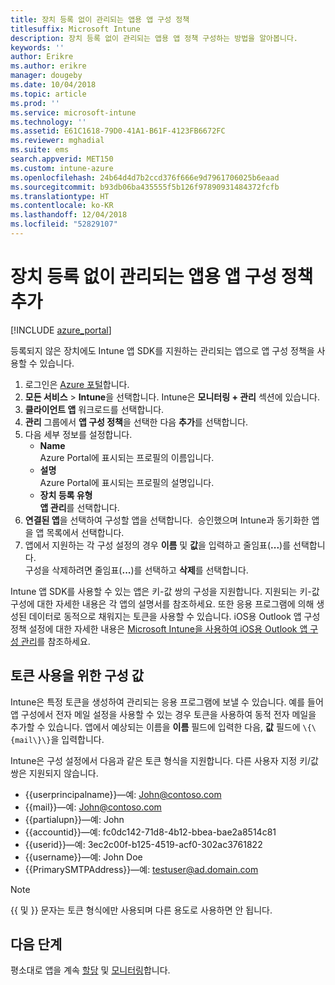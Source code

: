 ```yaml
---
title: 장치 등록 없이 관리되는 앱용 앱 구성 정책
titlesuffix: Microsoft Intune
description: 장치 등록 없이 관리되는 앱용 앱 정책 구성하는 방법을 알아봅니다.
keywords: ''
author: Erikre
ms.author: erikre
manager: dougeby
ms.date: 10/04/2018
ms.topic: article
ms.prod: ''
ms.service: microsoft-intune
ms.technology: ''
ms.assetid: E61C1618-79D0-41A1-B61F-4123FB6672FC
ms.reviewer: mghadial
ms.suite: ems
search.appverid: MET150
ms.custom: intune-azure
ms.openlocfilehash: 24b64d4d7b2ccd376f666e9d7961706025b6eaad
ms.sourcegitcommit: b93db06ba435555f5b126f97890931484372fcfb
ms.translationtype: HT
ms.contentlocale: ko-KR
ms.lasthandoff: 12/04/2018
ms.locfileid: "52829107"
---
```

# <a name="add-app-configuration-policies-for-managed-apps-without-device-enrollment"></a>장치 등록 없이 관리되는 앱용 앱 구성 정책 추가

[!INCLUDE [azure_portal](./includes/azure_portal.md)]

등록되지 않은 장치에도 Intune 앱 SDK를 지원하는 관리되는 앱으로 앱 구성 정책을 사용할 수 있습니다. 

1. 로그인은 [Azure 포털](https://portal.azure.com)합니다.
2. **모든 서비스** > **Intune**을 선택합니다. Intune은 **모니터링 + 관리** 섹션에 있습니다.
3. **클라이언트 앱** 워크로드를 선택합니다.
4. **관리** 그룹에서 **앱 구성 정책**을 선택한 다음 **추가**를 선택합니다.
5. 다음 세부 정보를 설정합니다.
    - **Name**  
      Azure Portal에 표시되는 프로필의 이름입니다.
    - **설명**  
      Azure Portal에 표시되는 프로필의 설명입니다.
    - **장치 등록 유형**  
      **앱 관리**를 선택합니다.
6. **연결된 앱**을 선택하여 구성할 앱을 선택합니다.  승인했으며 Intune과 동기화한 앱을 앱 목록에서 선택합니다.
7. 앱에서 지원하는 각 구성 설정의 경우 **이름** 및 **값**을 입력하고 줄임표(**...**)를 선택합니다.  
    구성을 삭제하려면 줄임표(**...**)를 선택하고 **삭제**를 선택합니다.  
    
Intune 앱 SDK를 사용할 수 있는 앱은 키-값 쌍의 구성을 지원합니다. 지원되는 키-값 구성에 대한 자세한 내용은 각 앱의 설명서를 참조하세요. 또한 응용 프로그램에 의해 생성된 데이터로 동적으로 채워지는 토큰을 사용할 수 있습니다. iOS용 Outlook 앱 구성 정책 설정에 대한 자세한 내용은 [Microsoft Intune을 사용하여 iOS용 Outlook 앱 구성 관리](https://technet.microsoft.com/library/mt813789(v=exchg.150).aspx)를 참조하세요.

## <a name="configuration-values-for-using-tokens"></a>토큰 사용을 위한 구성 값

Intune은 특정 토큰을 생성하여 관리되는 응용 프로그램에 보낼 수 있습니다. 예를 들어 앱 구성에서 전자 메일 설정을 사용할 수 있는 경우 토큰을 사용하여 동적 전자 메일을 추가할 수 있습니다. 앱에서 예상되는 이름을 **이름** 필드에 입력한 다음, **값** 필드에 `\{\{mail\}\}`을 입력합니다.

Intune은 구성 설정에서 다음과 같은 토큰 형식을 지원합니다. 다른 사용자 지정 키/값 쌍은 지원되지 않습니다.

- \{\{userprincipalname\}\}—예: John@contoso.com
- \{\{mail\}\}—예: John@contoso.com
- \{\{partialupn\}\}—예: John
- \{\{accountid\}\}—예: fc0dc142-71d8-4b12-bbea-bae2a8514c81
- \{\{userid\}\}—예: 3ec2c00f-b125-4519-acf0-302ac3761822
- \{\{username\}\}—예: John Doe
- \{\{PrimarySMTPAddress\}\}—예: testuser@ad.domain.com


> [!Note]  
> \{\{ 및 \}\} 문자는 토큰 형식에만 사용되며 다른 용도로 사용하면 안 됩니다.

## <a name="next-steps"></a>다음 단계

평소대로 앱을 계속 [할당](apps-deploy.md) 및 [모니터링](apps-monitor.md)합니다.
